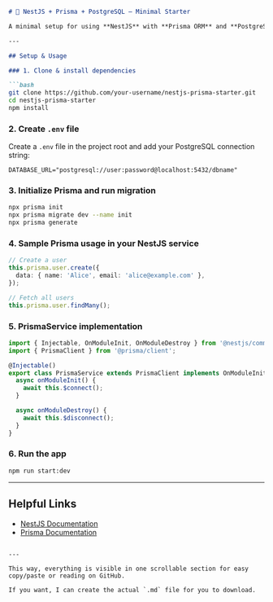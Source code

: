 ````markdown
# 🚀 NestJS + Prisma + PostgreSQL — Minimal Starter

A minimal setup for using **NestJS** with **Prisma ORM** and **PostgreSQL**.

---

## Setup & Usage

### 1. Clone & install dependencies

```bash
git clone https://github.com/your-username/nestjs-prisma-starter.git
cd nestjs-prisma-starter
npm install
````

### 2. Create `.env` file

Create a `.env` file in the project root and add your PostgreSQL connection string:

```env
DATABASE_URL="postgresql://user:password@localhost:5432/dbname"
```

### 3. Initialize Prisma and run migration

```bash
npx prisma init
npx prisma migrate dev --name init
npx prisma generate
```

### 4. Sample Prisma usage in your NestJS service

```typescript
// Create a user
this.prisma.user.create({
  data: { name: 'Alice', email: 'alice@example.com' },
});

// Fetch all users
this.prisma.user.findMany();
```

### 5. PrismaService implementation

```typescript
import { Injectable, OnModuleInit, OnModuleDestroy } from '@nestjs/common';
import { PrismaClient } from '@prisma/client';

@Injectable()
export class PrismaService extends PrismaClient implements OnModuleInit, OnModuleDestroy {
  async onModuleInit() {
    await this.$connect();
  }

  async onModuleDestroy() {
    await this.$disconnect();
  }
}
```

### 6. Run the app

```bash
npm run start:dev
```

---

## Helpful Links

* [NestJS Documentation](https://nestjs.com/docs)
* [Prisma Documentation](https://www.prisma.io/docs/)

```

---

This way, everything is visible in one scrollable section for easy copy/paste or reading on GitHub.

If you want, I can create the actual `.md` file for you to download.
```
